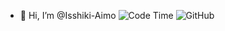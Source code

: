 - 👋 Hi, I’m @Isshiki-Aimo
  ![Code Time](https://img.shields.io/endpoint?style=social&url=https://codetime-api.datreks.com/badge/3389?logoColor=dark%26project=%26recentMS=0%26showProject=true)
  ![GitHub](https://img.shields.io/github/followers/isshiki-aimo?style=social&label=Follow&logo=github)

<!---
Isshiki-Aimo/Isshiki-Aimo is a ✨ special ✨ repository because its `README.md` (this file) appears on your GitHub profile.
You can click the Preview link to take a look at your changes.
--->
